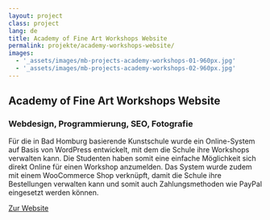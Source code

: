 ```yaml
---
layout: project
class: project
lang: de
title: Academy of Fine Art Workshops Website
permalink: projekte/academy-workshops-website/
images:
  - '_assets/images/mb-projects-academy-workshops-01-960px.jpg'
  - '_assets/images/mb-projects-academy-workshops-02-960px.jpg'
---
```

## Academy of Fine Art Workshops Website
### Webdesign, Programmierung, SEO, Fotografie

Für die in Bad Homburg basierende Kunstschule wurde ein Online-System auf Basis von WordPress entwickelt, mit dem die Schule ihre Workshops verwalten kann. Die Studenten haben somit eine einfache Möglichkeit sich direkt Online für einen Workshop anzumelden. Das System wurde zudem mit einem WooCommerce Shop verknüpft, damit die Schule ihre Bestellungen verwalten kann und somit auch Zahlungsmethoden wie PayPal eingesetzt werden können.

[Zur Website](https://www.wailua.eu)
